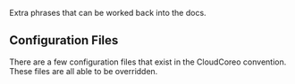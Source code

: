 

Extra phrases that can be worked back into the docs.



## Configuration Files
There are a few configuration files that exist in the CloudCoreo convention. These files are all able to be overridden.
